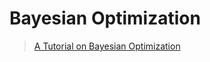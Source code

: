 # Bayesian Optimization

> [A Tutorial on Bayesian Optimization](https://arxiv.org/pdf/1807.02811.pdf)



